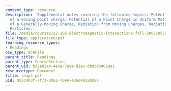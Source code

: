 ```yaml
---
content_type: resource
description: 'Supplemental notes covering the following topics: Potentials and Fields
  of a moving point charge, Potential of a Point Charge in Uniform Motion, Fields
  of a Generally-Moving Charge, Radiation from Moving Charges, Radiation from Relativistic
  Particles.'
file: /media/courses/22-105-electromagnetic-interactions-fall-2005/055c4b3f7f730d6270e4e2664a589286_chap4.pdf
file_type: application/pdf
learning_resource_types:
- Readings
ocw_type: OCWFile
parent_title: Readings
parent_type: CourseSection
parent_uid: b32a02ab-4ece-7a9e-d1ec-dbdcd34019a1
resourcetype: Document
title: chap4.pdf
uid: 055c4b3f-7f73-0d62-70e4-e2664a589286
---
```

